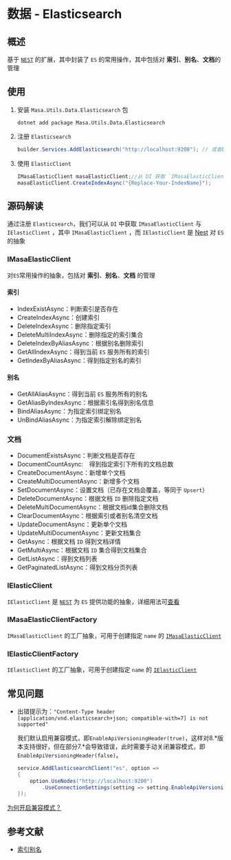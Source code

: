 # 数据 - Elasticsearch

## 概述

基于 [`NEST`](https://www.nuget.org/packages/NEST) 的扩展，其中封装了 `ES` 的常用操作，其中包括对 **索引**、**别名**、**文档**的管理

## 使用

1. 安装 `Masa.Utils.Data.Elasticsearch` 包

   ```shell 终端
   dotnet add package Masa.Utils.Data.Elasticsearch
   ```

2. 注册 `Elasticsearch`

   ```csharp Program.cs
   builder.Services.AddElasticsearch("http://localhost:9200"); // 或者builder.Services.AddElasticsearchClient("http://localhost:9200");
   ```

3. 使用 `ElasticClient`

   ```csharp
   IMasaElasticClient masaElasticClient;//从 DI 获取 `IMasaElasticClient`
   masaElasticClient.CreateIndexAsync("{Replace-Your-IndexName}");
   ```

## 源码解读

通过注册 `Elasticsearch`，我们可以从 `DI` 中获取 `IMasaElasticClient` 与 `IElasticClient` ，其中 `IMasaElasticClient` ，而 `IElasticClient` 是 [Nest](https://www.nuget.org/packages/NEST) 对 `ES` 的抽象

### IMasaElasticClient

对`ES`常用操作的抽象，包括对 **索引**、**别名**、**文档** 的管理

#### 索引

* IndexExistAsync：判断索引是否存在
* CreateIndexAsync：创建索引
* DeleteIndexAsync：删除指定索引
* DeleteMultiIndexAsync：删除指定的索引集合
* DeleteIndexByAliasAsync：根据别名删除索引
* GetAllIndexAsync：得到当前 `ES` 服务所有的索引
* GetIndexByAliasAsync：得到指定别名的索引

#### 别名

* GetAllAliasAsync：得到当前 `ES` 服务所有的别名
* GetAliasByIndexAsync：根据索引名得到别名信息
* BindAliasAsync：为指定索引绑定别名
* UnBindAliasAsync：为指定索引解除绑定别名

### 文档

* DocumentExistsAsync：判断文档是否存在
* DocumentCountAsync:　得到指定索引下所有的文档总数
* CreateDocumentAsync：新增单个文档
* CreateMultiDocumentAsync：新增多个文档
* SetDocumentAsync：设置文档（已存在文档会覆盖，等同于 `Upsert`）
* DeleteDocumentAsync：根据文档 `ID` 删除指定文档
* DeleteMultiDocumentAsync：根据文档id集合删除文档
* ClearDocumentAsync：根据索引或者别名清空文档
* UpdateDocumentAsync：更新单个文档
* UpdateMultiDocumentAsync：更新文档集合
* GetAsync：根据文档 `ID` 得到文档详情
* GetMultiAsync：根据文档 `ID` 集合得到文档集合
* GetListAsync：得到文档列表
* GetPaginatedListAsync：得到文档分页列表

### IElasticClient

`IElasticClient` 是 [`NEST`](https://github.com/elastic/elasticsearch-net) 为 `ES` 提供功能的抽象，详细用法可[查看](https://www.elastic.co/guide/en/elasticsearch/client/net-api/7.17/elasticsearch-net-getting-started.html)

### IMasaElasticClientFactory

`IMasaElasticClient` 的工厂抽象，可用于创建指定 `name` 的 [`IMasaElasticClient`](#IMasaElasticClient)

### IElasticClientFactory

`IElasticClient` 的工厂抽象，可用于创建指定 `name` 的 [`IElasticClient`](#IElasticClient)

## 常见问题

* 出错提示为：`"Content-Type header [application/vnd.elasticsearch+json; compatible-with=7] is not supported"`

  我们默认启用兼容模式，即`EnableApiVersioningHeader(true)`，这样对8.*版本支持很好，但在部分7.*会导致错误，此时需要手动关闭兼容模式，即`EnableApiVersioningHeader(false)`。

    ```csharp
    service.AddElasticsearchClient("es", option =>
    {
        option.UseNodes("http://localhost:9200")
            .UseConnectionSettings(setting => setting.EnableApiVersioningHeader(false));
    });
    ```

[为何开启兼容模式？](https://github.com/elastic/elasticsearch-net/issues/6154)

## 参考文献

* [索引别名](https://www.elastic.co/guide/cn/elasticsearch/guide/current/index-aliases.html)